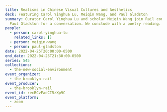 ```yaml
---
title: Realisms in Chinese Visual Cultures and Aesthetics
deck: Featuring Carol Yinghua Lu, Meiqin Wang, and Paul Gladston
summary: Curator Carol Yinghua Lu and scholar Meiqin Wang join Rail contributor
  Paul Gladston for a conversation. We conclude with a poetry reading.
people:
  - person: carol-yinghua-lu
    related_links: []
  - person: meiqin-wang
  - person: paul-gladston
date: 2022-04-25T20:00:00-0500
end_date: 2022-04-25T21:30:00-0500
series: 545
collections:
  - the-new-social-environment
event_organizer:
  - the-brooklyn-rail
event_producer:
  - the-brooklyn-rail
event_id: recBCvFadCI5zXp9C
event_platform:
  - zoom
---
```

